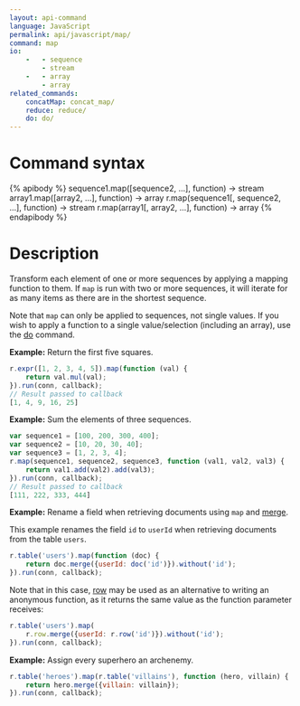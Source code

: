 ```yaml
---
layout: api-command
language: JavaScript
permalink: api/javascript/map/
command: map
io:
    -   - sequence
        - stream
    -   - array
        - array
related_commands:
    concatMap: concat_map/
    reduce: reduce/
    do: do/
---
```


# Command syntax #

{% apibody %}
sequence1.map([sequence2, ...], function) &rarr; stream
array1.map([array2, ...], function) &rarr; array
r.map(sequence1[, sequence2, ...], function) &rarr; stream
r.map(array1[, array2, ...], function) &rarr; array
{% endapibody %}

# Description #

Transform each element of one or more sequences by applying a mapping function to them. If `map` is run with two or more sequences, it will iterate for as many items as there are in the shortest sequence.

Note that `map` can only be applied to sequences, not single values. If you wish to apply a function to a single value/selection (including an array), use the [do](/api/javascript/do) command.

__Example:__ Return the first five squares.

```javascript
r.expr([1, 2, 3, 4, 5]).map(function (val) {
    return val.mul(val);
}).run(conn, callback);
// Result passed to callback
[1, 4, 9, 16, 25]
```

__Example:__ Sum the elements of three sequences.

```javascript
var sequence1 = [100, 200, 300, 400];
var sequence2 = [10, 20, 30, 40];
var sequence3 = [1, 2, 3, 4];
r.map(sequence1, sequence2, sequence3, function (val1, val2, val3) {
    return val1.add(val2).add(val3);
}).run(conn, callback);
// Result passed to callback
[111, 222, 333, 444]
```

__Example:__ Rename a field when retrieving documents using `map` and [merge](/api/javascript/merge/).

This example renames the field `id` to `userId` when retrieving documents from the table `users`.

```javascript
r.table('users').map(function (doc) {
    return doc.merge({userId: doc('id')}).without('id');
}).run(conn, callback);
```

Note that in this case, [row](/api/javascript/row) may be used as an alternative to writing an anonymous function, as it returns the same value as the function parameter receives:

```javascript
r.table('users').map(
    r.row.merge({userId: r.row('id')}).without('id');
}).run(conn, callback);
```


__Example:__ Assign every superhero an archenemy.

```javascript
r.table('heroes').map(r.table('villains'), function (hero, villain) {
    return hero.merge({villain: villain});
}).run(conn, callback);
```
